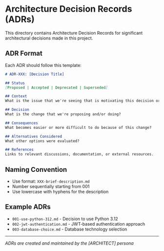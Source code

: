 # Architecture Decision Records (ADRs)

This directory contains Architecture Decision Records for significant architectural decisions made in this project.

## ADR Format

Each ADR should follow this template:

```markdown
# ADR-XXX: [Decision Title]

## Status
[Proposed | Accepted | Deprecated | Superseded]

## Context
What is the issue that we're seeing that is motivating this decision or change?

## Decision
What is the change that we're proposing and/or doing?

## Consequences
What becomes easier or more difficult to do because of this change?

## Alternatives Considered
What other options were evaluated?

## References
Links to relevant discussions, documentation, or external resources.
```

## Naming Convention
- Use format: `XXX-brief-description.md`
- Number sequentially starting from 001
- Use lowercase with hyphens for the description

## Example ADRs
- `001-use-python-312.md` - Decision to use Python 3.12
- `002-jwt-authentication.md` - JWT-based authentication approach
- `003-database-choice.md` - Database technology selection

---

*ADRs are created and maintained by the [ARCHITECT] persona*
